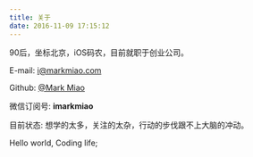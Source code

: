 ```yaml
---
title: 关于
date: 2016-11-09 17:15:12
---
```


90后，坐标北京，iOS码农，目前就职于创业公司。

E-mail: <i@markmiao.com>

Github: [@Mark Miao](https://github.com/mxdios)

微信订阅号: **imarkmiao**

目前状态: 想学的太多，关注的太杂，行动的步伐跟不上大脑的冲动。

Hello world, Coding life;











